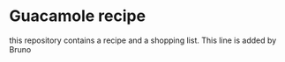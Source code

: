 # Guacamole recipe

this repository contains a recipe and a shopping list.
This line is added by Bruno
